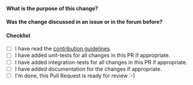<!--
Thank you very much for contributing code or documentation to pgrwl! Please
fill out the following questions to make it easier for us to review your
changes.

You do not need to check all the boxes below all at once, feel free to take
your time and add more commits. If you're done and ready for review, please
check the last box.
-->

#### What is the purpose of this change?

<!--
Describe the changes here
-->

#### Was the change discussed in an issue or in the forum before?

<!--
Link issues and relevant forum posts here.
-->

#### Checklist

- [ ] I have read the [contribution guidelines](https://github.com/hashmap-kz/pgrwl/blob/master/CONTRIBUTING.md).
- [ ] I have added unit-tests for all changes in this PR if appropriate.
- [ ] I have added integration-tests for all changes in this PR if appropriate.
- [ ] I have added documentation for the changes if appropriate.
- [ ] I'm done, this Pull Request is ready for review :-)
